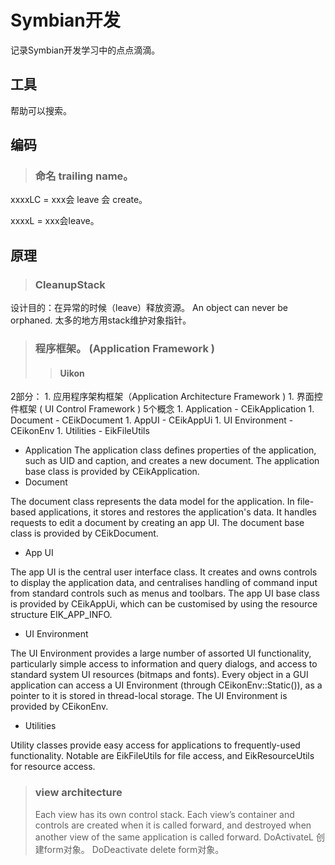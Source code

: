 # Symbian开发 #

记录Symbian开发学习中的点点滴滴。


## 工具 ##
帮助可以搜索。

## 编码 ##
> ### 命名 trailing name。 ###

xxxxLC = xxx会 leave 会 create。

xxxxL = xxx会leave。

## 原理 ##
> ### CleanupStack ###
设计目的：在异常的时候（leave）释放资源。
An object can never be orphaned.
太多的地方用stack维护对象指针。


> ### 程序框架。 (Application Framework ) ###
> > #### Uikon ####
2部分：
      1. 应用程序架构框架（Application Architecture Framework )
      1. 界面控件框架    ( UI Control Framework )
5个概念
      1. Application - CEikApplication
      1. Document - CEikDocument
      1. AppUI - CEikAppUi
      1. UI Environment - CEikonEnv
      1. Utilities - EikFileUtils

  * Application
The application class defines properties of the application, such as UID and caption, and creates a new document.
The application base class is provided by CEikApplication.
  * Document

The document class represents the data model for the application. In file-based applications, it stores and restores the application's data. It handles requests to edit a document by creating an app UI.
The document base class is provided by CEikDocument.
  * App UI

The app UI is the central user interface class. It creates and owns controls to display the application data, and centralises handling of command input from standard controls such as menus and toolbars.
The app UI base class is provided by CEikAppUi, which can be customised by using the resource structure EIK\_APP\_INFO.
  * UI Environment

The UI Environment provides a large number of assorted UI functionality, particularly simple access to information and query dialogs, and access to standard system UI resources (bitmaps and fonts). Every object in a GUI application can access a UI Environment (through CEikonEnv::Static()), as a pointer to it is stored in thread-local storage.
The UI Environment is provided by CEikonEnv.
  * Utilities

Utility classes provide easy access for applications to frequently-used functionality. Notable are EikFileUtils for file access, and EikResourceUtils for resource access.


> ### view architecture ###
> Each view has its own control stack. Each view’s container and controls are created when it is called forward, and destroyed when another view of the same application is called forward.
DoActivateL 创建form对象。
DoDeactivate delete form对象。